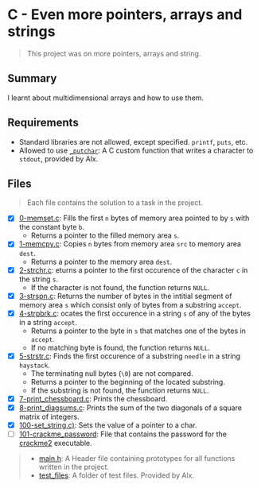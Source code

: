 # C - Even more pointers, arrays and strings

> This project was on more pointers, arrays and string. 

## Summary

I learnt about multidimensional arrays and how to use them.

## Requirements

- Standard libraries are not allowed, except specified. `printf`, `puts`, etc.
- Allowed to use [`_putchar`](https://github.com/alx-tools/_putchar.c/blob/master/_putchar.c): A
C custom function that writes a character to `stdout`, provided by Alx.

## Files

> Each file contains the solution to a task in the project.

- [x] [0-memset.c](https://github.com/Ebube-Ochemba/alx-low_level_programming/blob/master/0x07-pointers_arrays_strings/0-memset.c): Fills the first `n` bytes of memory area pointed to by `s` with the constant byte `b`.
	- Returns a pointer to the filled memory area `s`.
- [x] [1-memcpy.c](https://github.com/Ebube-Ochemba/alx-low_level_programming/blob/master/0x07-pointers_arrays_strings/1-memcpy.c): Copies `n` bytes from memory area `src` to memory area `dest`.
	- Returns a pointer to the memory area `dest`.
- [x] [2-strchr.c](https://github.com/Ebube-Ochemba/alx-low_level_programming/blob/master/0x07-pointers_arrays_strings/2-strchr.c): eturns a pointer to the first occurence of the character `c` in the string `s`.
	- If the character is not found, the function returns `NULL`.
- [x] [3-strspn.c](https://github.com/Ebube-Ochemba/alx-low_level_programming/blob/master/0x07-pointers_arrays_strings/3-strspn.c): Returns the number of bytes in the intitial segment of memory area `s` which consist only of bytes from a substring `accept`.
- [x] [4-strpbrk.c](https://github.com/Ebube-Ochemba/alx-low_level_programming/blob/master/0x07-pointers_arrays_strings/4-strpbrk.c): ocates the first occurence in a string `s` of any of the bytes in a string `accept`.
	- Returns a pointer to the byte in `s` that matches one of the bytes in `accept`.
	- If no matching byte is found, the function returns `NULL`.
- [x] [5-strstr.c](https://github.com/Ebube-Ochemba/alx-low_level_programming/blob/master/0x07-pointers_arrays_strings/5-strstr.c): Finds the first occurence of a substring `needle` in a string `haystack`.
	- The terminating null bytes (`\0`) are not compared.
	- Returns a pointer to the beginning of the located substring.
	- If the substring is not found, the function returns `NULL`.
- [x] [7-print_chessboard.c](https://github.com/Ebube-Ochemba/alx-low_level_programming/blob/master/0x07-pointers_arrays_strings/7-print_chessboard.c): Prints the chessboard.
- [x] [8-print_diagsums.c](https://github.com/Ebube-Ochemba/alx-low_level_programming/blob/master/0x07-pointers_arrays_strings/8-print_diagsums.c): Prints the sum of the two diagonals of a square matrix of integers.
- [x] [100-set_string.c)](https://github.com/Ebube-Ochemba/alx-low_level_programming/blob/master/0x07-pointers_arrays_strings/100-set_string.c): Sets the value of a pointer to a char.
- [ ] [101-crackme_password](https://github.com/Ebube-Ochemba/alx-low_level_programming/blob/master/0x07-pointers_arrays_strings/101-crackme_password): File that contains the password for the [crackme2](https://github.com/alx-tools/0x06.c) executable.

> - [main.h](https://github.com/Ebube-Ochemba/alx-low_level_programming/blob/master/0x07-pointers_arrays_strings/main.h): A Header file containing prototypes for all functions written in the project.
> - [test_files](https://github.com/Ebube-Ochemba/alx-low_level_programming/tree/master/0x07-pointers_arrays_strings/test_files): A folder of test files. Provided by Alx.
